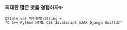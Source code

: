 ### 최대한 많은 맛을 경험하자✨
```
@State var 먹어본맛:String =
"C C++ Python HTML CSS JavaScript AJAX Django SwiftUI"
```
